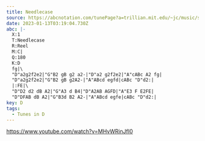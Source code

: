 ```yaml
---
title: Needlecase
source: https://abcnotation.com/tunePage?a=trillian.mit.edu/~jc/music/session/Celtic_Jam/reel/Needlecase/0000
date: 2023-01-13T03:19:04.730Z
abc: |-
  X:1
  T:Needlecase
  R:Reel
  M:C|
  Q:180
  K:D
  fg|\
  "D"a2g2f2e2|"G"B2 gB g2 a2-|"D"a2 g2f2e2|"A"cABc A2 fg|
  "D"a2g2f2e2|"G"B2 gB g2A2-|"A"ABcd egfd|cABc "D"d2:|
  |:FE|\
  "D"D2 d2 dB A2|"G"A3 d B4|"D"A2AB AGFD|"A"E3 F E2FE|
  "D"DFAB dB A2|"G"B3d B2 A2-|"A"ABcd egfe|cABc "D"d2:|
key: D
tags:
  - Tunes in D
---
```

https://www.youtube.com/watch?v=MHvWRinJfI0